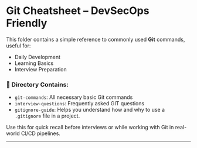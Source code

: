 # Git Cheatsheet – DevSecOps Friendly

This folder contains a simple reference to commonly used **Git** commands, useful for:
- Daily Development
- Learning Basics
- Interview Preparation

### 📂 Directory Contains:

- `git-commands`: All necessary basic Git commands
- `interview-questions`: Frequently asked GIT questions
- `gitignore-guide`: Helps you understand how and why to use a `.gitignore` file in a project.


Use this for quick recall before interviews or while working with Git in real-world CI/CD pipelines.

---

<!-- ## 💡 Tips & Warnings

> 💡 **Tip:** Master Git concepts like **rebase, cherry-pick, stash, and reset** for DevOps and DevSecOps interviews.

> ⚠️ **Warning:** Avoid committing sensitive info (e.g., `.env`, secrets) — use [`.gitignore`](gitignore-guide.md).

> ⚠️ **Warning:** Don't force push (`--force`) unless you're 100% sure — it rewrites remote history.

> ⚠️ **Warning:** `git reset --hard` is **dangerous**. Always warn that it discards local changes **permanently**.

> 💡 **Tip:** Use `git stash` to temporarily save changes and switch context.

> 💡 **Tip:** Use `git config --global init.defaultBranch main` to avoid defaulting to `master`.

> 💡 **Tip:** `git bisect` is a power move in debugging. Definitely worth mastering.

> 💡 **Tip:** Use `git worktree` to work on multiple branches without switching.

> ⚠️ **Warning:** Commands like `git filter-branch` and `git rebase -i` rewrite history — use them only on local or private branches.

---

### 🧠 Git Interview Tips

| Question / Concept                              | Explanation Hint                                  |
| ----------------------------------------------- | --------------------------------------------------|
| `git merge vs rebase`                           | Rebase rewrites history, merge creates new commit |
| `git reset vs revert`                           | Reset removes, revert undoes via new commit       |
| `stash use case`                                | Switch context without committing                 |
| `detached HEAD`                                 | HEAD not pointing to a branch                     |
| `.gitignore vs .gitkeep`                        | Ignore files vs keep empty folders                |
| `how to undo pushed commit safely?`             | `git revert`, not `reset --hard`                  |
| `tracking branch`                               | Local branch linked to remote (upstream)          |


> 📝 **Note:** "`Rebase` rewrites history and should not be used on shared branches unless you know what you're doing." -->